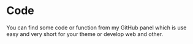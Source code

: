 # Code
You can find some code or function from my GitHub panel which is use easy and very short for your theme or develop web and other.
